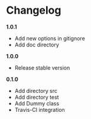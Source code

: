Changelog
=========

__1.0.1__

* Add new options in gitignore
* Add doc directory

__1.0.0__

* Release stable version

__0.1.0__

* Add directory src
* Add directory test
* Add Dummy class
* Travis-CI integration
